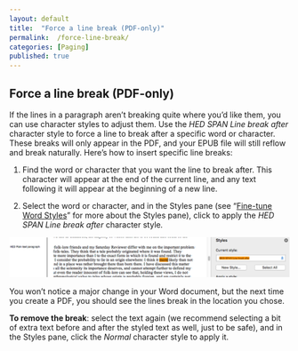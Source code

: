 ```yaml
---
layout: default
title:  "Force a line break (PDF-only)"
permalink:  /force-line-break/
categories: [Paging]
published: true
---
```


<section data-type="chapter" class="hsecchapter" data-hederis-type="hsecchapter" id="force-line-break" data-pi-attrs="id: force-line-break" role="doc-chapter" title="Force a line break (PDF-only)"><h1 data-hederis-type="hblkchaptitle" class="hblkchaptitle" id="pOOKLJLzJ">Force a line break (PDF-only)</h1>
    <p class="hblkp" data-hederis-type="hblkp" id="pALHppYVB">If the lines in a paragraph aren&#8217;t breaking quite where you&#8217;d like them, you can use character styles to adjust them. Use the <em>HED SPAN Line break after</em> character style to force a line to break after a specific word or character. These breaks will only appear in the PDF, and your EPUB file will still reflow and break naturally. Here&#8217;s how to insert specific line breaks: </p>
    <ol class="hwprnum-list" data-hederis-type="hwprnum-list" id="pfya5IeWm"><li class="hblkoli" data-hederis-type="hblkoli" id="liIeiBPTvE"><p class="hblkoli" data-hederis-type="hblkoli" id="poHQXaNXK">Find the word or character that you want the line to break after. This character will appear at the end of the current line, and any text following it will appear at the beginning of a new line.</p></li>
    <li class="hblkoli" data-hederis-type="hblkoli" id="liL75oFaqQ"><p class="hblkoli" data-hederis-type="hblkoli" id="pwPUcGUQW">Select the word or character, and in the Styles pane (see &#8220;<a href="{% post_url 2019-05-21-14-Fine-tuneWordStyles %}"><span class="Hyperlink">Fine-tune Word Styles</span></a>&#8221; for more about the Styles pane), click to apply the <em>HED SPAN Line break after</em><em> </em>character style<em>.</em></p></li>
    </ol>
    <img data-hederis-type="hblkimg" class="hblkimg" id="py44LsbYB" src="/images/forcelinebr.png"/>
    <p class="hblkp" data-hederis-type="hblkp" id="paOgNc0UU">You won&#8217;t notice a major change in your Word document, but the next time you create a PDF, you should see the lines break in the location you chose.</p>
    <p class="hblkp" data-hederis-type="hblkp" id="pPzF2WE5d"><strong>To remove the break</strong>: select the text again (we recommend selecting a bit of extra text before and after the styled text as well, just to be safe), and in the Styles pane, click the <em>Normal</em> character style to apply it.</p>
    </section>
    